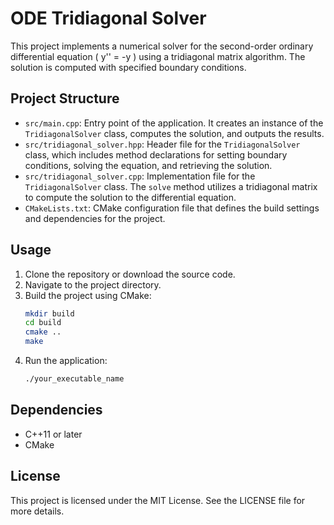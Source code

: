# ODE Tridiagonal Solver

This project implements a numerical solver for the second-order ordinary differential equation \( y'' = -y \) using a tridiagonal matrix algorithm. The solution is computed with specified boundary conditions.

## Project Structure

- `src/main.cpp`: Entry point of the application. It creates an instance of the `TridiagonalSolver` class, computes the solution, and outputs the results.
- `src/tridiagonal_solver.hpp`: Header file for the `TridiagonalSolver` class, which includes method declarations for setting boundary conditions, solving the equation, and retrieving the solution.
- `src/tridiagonal_solver.cpp`: Implementation file for the `TridiagonalSolver` class. The `solve` method utilizes a tridiagonal matrix to compute the solution to the differential equation.
- `CMakeLists.txt`: CMake configuration file that defines the build settings and dependencies for the project.

## Usage

1. Clone the repository or download the source code.
2. Navigate to the project directory.
3. Build the project using CMake:
   ```bash
   mkdir build
   cd build
   cmake ..
   make
   ```
4. Run the application:
   ```bash
   ./your_executable_name
   ```

## Dependencies

- C++11 or later
- CMake

## License

This project is licensed under the MIT License. See the LICENSE file for more details.